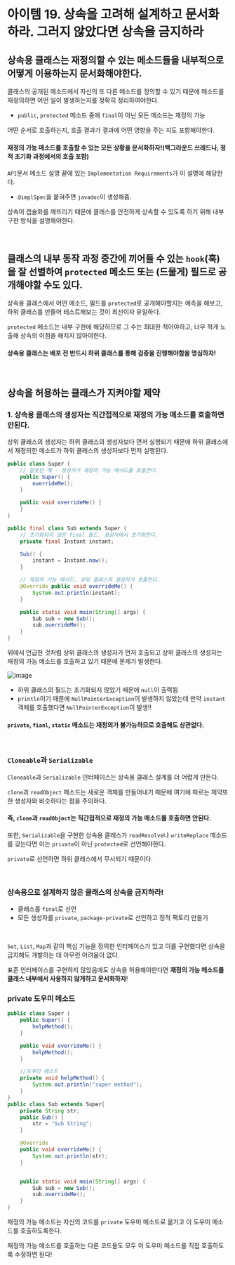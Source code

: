 # 아이템 19. 상속을 고려해 설계하고 문서화하라. 그러지 않았다면 상속을 금지하라

## 상속용 클래스는 재정의할 수 있는 메소드들을 내부적으로 어떻게 이용하는지 문서화해야한다.
클래스의 공개된 메소드에서 자신의 또 다른 메소드를 정의할 수 있기 때문에 메소드를 재정의하면 어떤 일이 발생하는지를 정확히 정리하여야한다.
- `public`, `protected` 메소드 중에 `final`이 아닌 모든 메소드는 재정의 가능

어떤 순서로 호출하는지, 호출 결과가 결과에 어떤 영향을 주는 지도 포함해야한다.

#### 재정의 가능 메소드를 호출할 수 있는 모든 상황을 문서화하자!(백그라운드 쓰레드나, 정적 초기화 과정에서의 호출 포함)

`API`문서 메소드 설명 끝에 있는 `Implementation Requirements`가 이 설명에 해당한다.
- `@implSpec`을 붙혀주면 `javadoc`이 생성해줌.

상속이 캡슐화를 깨뜨리기 때문에 클래스를 안전하게 상속할 수 있도록 하기 위해 내부 구현 방식을 설명해야한다.

<br>

## 클래스의 내부 동작 과정 중간에 끼어들 수 있는 `hook`(훅)을 잘 선별하여 `protected` 메소드 또는 (드물게) 필드로 공개해야할 수도 있다.
상속용 클래스에서 어떤 메소드, 필드를 `protected`로 공개해야할지는 예측을 해보고, 하위 클래스를 만들어 테스트해보는 것이 최선이자 유일하다.

`protected` 메소드는 내부 구현에 해당하므로 그 수는 최대한 적어야하고, 너무 적게 노출해 상속의 이점을 해치지 않아야한다.

#### 상속용 클래스는 배포 전 반드시 하위 클래스를 통해 검증을 진행해야함을 명심하자!

<br>

## 상속을 허용하는 클래스가 지켜야할 제약
### 1. 상속용 클래스의 생성자는 직간접적으로 재정의 가능 메소드를 호출하면 안된다.
상위 클래스의 생성자는 하위 클래스의 생성자보다 먼저 실행되기 때문에 하위 클래스에서 재정의한 메소드가 하위 클래스의 생성자보다 먼저 실행된다.

```java
public class Super {
    // 잘못된 예 - 생성자가 재정의 가능 메서드를 호출한다.
    public Super() {
        overrideMe();
    }

    public void overrideMe() {
    }
}
```

```java
public final class Sub extends Super {
    // 초기화되지 않은 final 필드. 생성자에서 초기화한다.
    private final Instant instant;

    Sub() {
        instant = Instant.now();
    }

    // 재정의 가능 메서드. 상위 클래스의 생성자가 호출한다.
    @Override public void overrideMe() {
        System.out.println(instant);
    }

    public static void main(String[] args) {
        Sub sub = new Sub();
        sub.overrideMe();
    }
}
```

위에서 언급한 것처럼 상위 클래스의 생성자가 먼저 호출되고 상위 클래스의 생성자는 재정의 가능 메소드를 호출하고 있기 때문에 문제가 발생한다.

![image](https://user-images.githubusercontent.com/60773356/139612515-ea371a93-2d22-4951-b461-0a4bd7a4d36b.png)
- 하위 클래스의 필드는 초기화되지 않았기 때문에 `null`이 출력됨
- `println`이기 때문에 `NullPointerException`이 발생하지 않았는데 만약 `instant`객체를 호출했다면 `NullPointerException`이 발생!!

#### `private`, `fianl`, `static` 메소드는 재정의가 불가능하므로 호출해도 상관없다.

<br>

### `Cloneable`과 `Serializable`
`Cloneable`과 `Serializable` 인터페이스는 상속용 클래스 설계를 더 어렵게 만든다.

`clone`과 `readObject` 메소드는 새로운 객체를 만들어내기 때문에 여기에 따르는 제약또한 생성자와 비슷하다는 점을 주의하다.

#### 즉, `clone`과 `readObject`는 직간접적으로 재정의 가능 메소드를 호출하면 안된다.

또한, `Serializable`을 구현한 상속용 클래스가 `readResolve`나 `writeReplace` 메소드를 갖는다면 이는 `private`이 아닌 `protected`로 선언해야한다.

`private`로 선언하면 하위 클래스에서 무시되기 때문이다.

<br>

### 상속용으로 설계하지 않은 클래스의 상속을 금지하라!
- 클래스를 `final`로 선언
- 모든 생성자를 `private`, `package-private`로 선언하고 정적 팩토리 만들기

<br>

`Set`, `List`, `Map`과 같이 핵심 기능을 정의한 인터페이스가 있고 이를 구현했다면 상속을 금지해도 개발하는 데 아무런 어려움이 없다.

표준 인터페이스를 구현하지 않았음에도 상속을 허용해야한다면 **재정의 가능 메소드를 클래스 내부에서 사용하지 않게하고 문서화하자**!

### private 도우미 메소드
```java
public class Super {
    public Super() {
        helpMethod();
    }

    public void overrideMe() {
        helpMethod();
    }

    //도우미 메소드
    private void helpMethod() {
        System.out.println("super method");
    }
}
public class Sub extends Super{
    private String str;
    public Sub() {
        str = "Sub String";
    }

    @Override
    public void overrideMe() {
        System.out.println(str);
    }


    public static void main(String[] args) {
        Sub sub = new Sub();
        sub.overrideMe();
    }
}
```

재정의 가능 메소드는 자신의 코드를 `private` 도우미 메소드로 옮기고 이 도우미 메소드를 호출하도록한다.

재정의 가능 메소드를 호출하는 다른 코드들도 모두 이 도우미 메소드를 직접 호출하도록 수정하면 된다!

